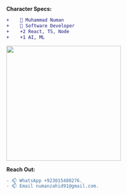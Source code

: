 
<!---
muhammadnuman1305/muhammadnuman1305 is a ✨ special ✨ repository because its `README.md` (this file) appears on your GitHub profile.
You can click the Preview link to take a look at your changes.
--->
**Character Specs:**
```diff
+    👋 Muhammad Numan
+    👀 Software Developer
+    +2 React, TS, Node
+    +1 AI, ML
```
<img src="https://media.giphy.com/media/WUlplcMpOCEmTGBtBW/giphy.gif" width="300">

**Reach Out:**
```diff
- 📫 WhatsApp +923015480276.
- 📫 Email numanzahid91@gmail.com.
```
